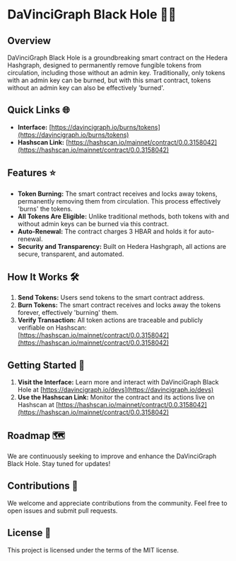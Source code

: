 # DaVinciGraph Black Hole 🚀🌌

## Overview
DaVinciGraph Black Hole is a groundbreaking smart contract on the Hedera Hashgraph, designed to permanently remove fungible tokens from circulation, including those without an admin key. Traditionally, only tokens with an admin key can be burned, but with this smart contract, tokens without an admin key can also be effectively 'burned'.

## Quick Links 🌐
- **Interface:** [https://davincigraph.io/burns/tokens](https://davincigraph.io/burns/tokens)
- **Hashscan Link:** [https://hashscan.io/mainnet/contract/0.0.3158042](https://hashscan.io/mainnet/contract/0.0.3158042)

## Features ⭐
- **Token Burning:** The smart contract receives and locks away tokens, permanently removing them from circulation. This process effectively 'burns' the tokens.
- **All Tokens Are Eligible:** Unlike traditional methods, both tokens with and without admin keys can be burned via this contract.
- **Auto-Renewal:** The contract charges 3 HBAR and holds it for auto-renewal.
- **Security and Transparency:** Built on Hedera Hashgraph, all actions are secure, transparent, and automated.

## How It Works 🛠️
1. **Send Tokens:** Users send tokens to the smart contract address.
2. **Burn Tokens:** The smart contract receives and locks away the tokens forever, effectively 'burning' them.
3. **Verify Transaction:** All token actions are traceable and publicly verifiable on Hashscan: [https://hashscan.io/mainnet/contract/0.0.3158042](https://hashscan.io/mainnet/contract/0.0.3158042)

## Getting Started 🚀
1. **Visit the Interface:** Learn more and interact with DaVinciGraph Black Hole at [https://davincigraph.io/devs](https://davincigraph.io/devs)
2. **Use the Hashscan Link:** Monitor the contract and its actions live on Hashscan at [https://hashscan.io/mainnet/contract/0.0.3158042](https://hashscan.io/mainnet/contract/0.0.3158042)

## Roadmap 🗺️
We are continuously seeking to improve and enhance the DaVinciGraph Black Hole. Stay tuned for updates!

## Contributions 🤝
We welcome and appreciate contributions from the community. Feel free to open issues and submit pull requests.

## License 📜
This project is licensed under the terms of the MIT license.
